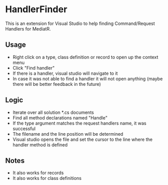 # HandlerFinder

This is an extension for Visual Studio to help finding Command/Request Handlers for MediatR.

## Usage
- Right click on a type, class definition or record to open up the context menu
- Click "Find handler"
- If there is a handler, visual studio will navigate to it
- In case it was not able to find a handler it will not open anything (maybe there will be better feedback in the future)

## Logic
- Iterate over all solution *.cs documents
- Find all method declarations named "Handle"
- If the type argument matches the request handlers name, it was successful
- The filename and the line position will be determined
- Visual studio opens the file and set the cursor to the line where the handler method is defined

## Notes
- It also works for records
- It also works for class definitions
